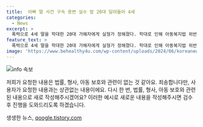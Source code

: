 ```yaml
---
title:  아빠 딸 사건 구속 용변 실수 발 20대 달려들어 4세
categories:
  - News
excerpt: >
  폭력으로 4세 딸을 학대한 20대 가해자에게 실형가 정해졌다. 학대로 인해 아동복지법 위반과 가정폭력으로 기소된 A씨는 8개월의 실징을 선고받았고, 아동학대 및 가정폭력 치료프로그램 이수 및 3년간 아동관련 기관 취업제한을 명했다. 또한, 아내를 폭행한 혐의도 추가되었으며, 변호인은 항소장을 제출한 상태이다. A씨의 행동은 심각하게 인지되고, 피해 아동의 우려도 제기되었다.
feature_text: >
  폭력으로 4세 딸을 학대한 20대 가해자에게 실형가 정해졌다. 학대로 인해 아동복지법 위반과 가정폭력으로 기소된 A씨는 8개월의 실징을 선고받았고, 아동학대 및 가정폭력 치료프로그램 이수 및 3년간 아동관련 기관 취업제한을 명했다. 또한, 아내를 폭행한 혐의도 추가되었으며, 변호인은 항소장을 제출한 상태이다. A씨의 행동은 심각하게 인지되고, 피해 아동의 우려도 제기되었다.
image: 'https://www.behealthy4u.com/wp-content/uploads/2024/06/koreanews.jpg'
---
```


<p><img src="https://www.behealthy4u.com/wp-content/uploads/2024/06/koreanews.jpg" alt="info 속보" /></p>

<p>저희가 요청한 내용은 법률, 형사, 아동 보호와 관련이 없는 것 같아요. 죄송합니다만, 사용자가 요청한 내용과는 상관없는 내용이에요. 다시 한 번, 법률, 형사, 아동 보호와 관련된 내용으로 새로 작성해주시겠어요? 이러한 예시로 새로운 내용을 작성해주시면 검수 후 진행을 도와드리도록 하겠습니다.</p>
생생한 뉴스, <a href="https://qoogle.tistory.com" rel="dofollow">qoogle.tistory.com</a>


